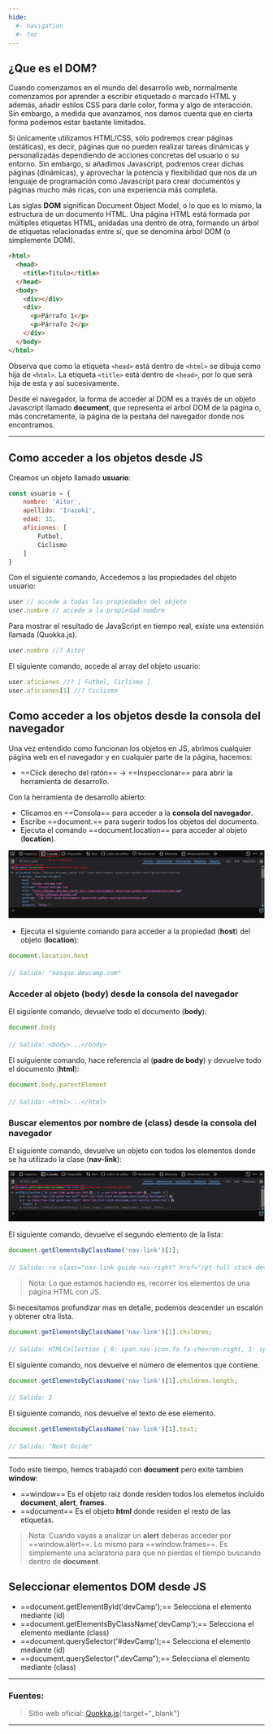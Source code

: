 ```yaml
---
hide:
  #- navigation
  #- toc
---
```


## **¿Que es el DOM?**

Cuando comenzamos en el mundo del desarrollo web, normalmente comenzamos por aprender a escribir etiquetado o marcado HTML y además, añadir estilos CSS para darle color, forma y algo de interacción. Sin embargo, a medida que avanzamos, nos damos cuenta que en cierta forma podemos estar bastante limitados.

Si únicamente utilizamos HTML/CSS, sólo podremos crear páginas (estáticas), es decir, páginas que no pueden realizar tareas dinámicas y personalizadas dependiendo de acciones concretas del usuario o su entorno. Sin embargo, si añadimos Javascript, podremos crear dichas páginas (dinámicas), y aprovechar la potencia y flexibilidad que nos da un lenguaje de programación como Javascript para crear documentos y páginas mucho más ricas, con una experiencia más completa.

Las siglas **DOM** significan Document Object Model, o lo que es lo mismo, la estructura de un documento HTML. Una página HTML está formada por múltiples etiquetas HTML, anidadas una dentro de otra, formando un árbol de etiquetas relacionadas entre sí, que se denomina árbol DOM (o simplemente DOM).

```html linenums="1" title="html"
<html>
  <head>
    <title>Título</title>
  </head>
  <body>
    <div></div>
    <div>
      <p>Párrafo 1</p>
      <p>Párrafo 2</p>
    </div>
  </body>
</html>
```

Observa que como la etiqueta `<head>` está dentro de `<html>` se dibuja como hija de `<html>`. La etiqueta `<title>` está dentro de `<head>`, por lo que será hija de esta y así sucesivamente.

Desde el navegador, la forma de acceder al DOM es a través de un objeto Javascript llamado **document**, que representa el árbol DOM de la página o, más concretamente, la página de la pestaña del navegador donde nos encontramos.

***

## **Como acceder a los objetos desde JS**

Creamos un objeto llamado **usuario**:

```js linenums="1" title="javascript"
const usuario = {
    nombre: 'Aitor',
    apellido: 'Irazoki',
    edad: 32,
    aficiones: [
        Futbol,
        Ciclismo
    ]
}
```

Con el siguiente comando, Accedemos a las propiedades del objeto usuario:

```js linenums="1" title="javascript"
user // accede a todas las propiedades del objeto
user.nombre // accede a la propiedad nombre
```

Para mostrar el resultado de JavaScript en tiempo real, existe una extensión llamada (Quokka.js).

```js linenums="1" title="javascript"
user.nombre //? Aitor
```

El siguiente comando, accede al array del objeto usuario:

```js linenums="1" title="javascript"
user.aficiones //? [ Futbol, Ciclismo ]
user.aficiones[1] //? Ciclismo 
```

## **Como acceder a los objetos desde la consola del navegador**

Una vez entendido como funcionan los objetos en JS, abrimos cualquier página web en el navegador y en cualquier parte de la página, hacemos:

  - ==Click derecho del ratón== -> ==Inspeccionar== para abrir la herramienta de desarrollo.

Con la herramienta de desarrollo abierto:

  - Clicamos en ==Consola== para acceder a la **consola del navegador**.
  - Escribe ==document.== para sugerir todos los objetos del documento.
  - Ejecuta el comando ==document.location== para acceder al objeto (**location**).

![Image](../../assets/images/devcamp/checkpoint-11/consola-navegador-01.png)

  - Ejecuta el siguiente comando para acceder a la propiedad (**host**) del objeto (**location**):

```js linenums="1" title="javascript"
document.location.host

// Salida: "basque.devcamp.com"
```

### **Acceder al objeto (body) desde la consola del navegador**

El siguiente comando, devuelve todo el documento (**body**):

```js linenums="1" title="javascript"
document.body

// Salida: <body>...</body>
```

El suiguiente comando, hace referencia al (**padre de body**) y devuelve todo el documento (**html**):

```js linenums="1" title="javascript"
document.body.parentElement

// Salida: <html>...</html>
```

### **Buscar elementos por nombre de (class) desde la consola del navegador**

El siguiente comando, devuelve un objeto con todos los elementos donde se ha utilizado la clase (**nav-link**):

![Image](../../assets/images/devcamp/checkpoint-11/consola-navegador-02.png)

El siguiente comando, devuelve el segundo elemento de la lista:

```js linenums="1" title="javascript"
document.getElementsByClassName('nav-link')[1];

// Salida: <a class="nav-link guide-nav-right" href="/pt-full-stack-developme…sses-vanilla-javascript">
```

>Nota: Lo que estamos haciendo es, recorrer los elementos de una página HTML con JS.

Si necesitamos profundizar mas en detalle, podemos descender un escalón y obtener otra lista.

```js linenums="1" title="javascript"
document.getElementsByClassName('nav-link')[1].children;

// Salida: HTMLCollection { 0: span.nav-icon.fa.fa-chevron-right, 1: span.nav-label, length: 2 }
```

El siguiente comando, nos devuelve el número de elementos que contiene. 

```js linenums="1" title="javascript"
document.getElementsByClassName('nav-link')[1].children.length;

// Salida: 2
```

El siguiente comando, nos devuelve el texto de ese elemento. 

```js linenums="1" title="javascript"
document.getElementsByClassName('nav-link')[1].text;

// Salida: "Next Guide"
```

***

Todo este tiempo, hemos trabajado con **document** pero exite tambien **window**:

  - ==window== Es el objeto raiz donde residen todos los elemetos incluido **document**, **alert**, **frames**.
  - ==document== Es el objeto **html** donde residen el resto de las etiquetas.

>Nota: Cuando vayas a analizar un **alert** deberas acceder por ==window.alert==. Lo mismo para ==window.frames==. Es simplemente una aclaratoria para que no pierdas el tiempo buscando dentro de **document**.

## **Seleccionar elementos DOM desde JS**

  - ==document.getElementById('devCamp');== Selecciona el elemento mediante (id)
  - ==document.getElementsByClassName('devCamp');== Selecciona el elemento mediante (class)
  - ==document.querySelector('#devCamp');== Selecciona el elemento mediante (id)
  - ==document.querySelector(".devCamp");== Selecciona el elemento mediante (class)

***

### Fuentes:

>Sitio web oficial: [Quokka.js](https://quokkajs.com){:target="_blank"}

***

<br>
